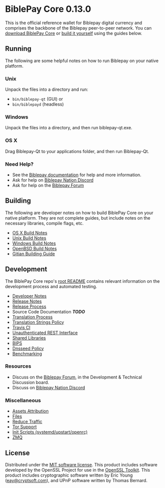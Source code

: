 BiblePay Core 0.13.0
=====================

This is the official reference wallet for Biblepay digital currency and comprises the backbone of the Biblepay peer-to-peer network. You can [download BiblePay Core](https://www.biblepay.org/downloads/) or [build it yourself](#building) using the guides below.

Running
---------------------
The following are some helpful notes on how to run Biblepay on your native platform.

### Unix

Unpack the files into a directory and run:

- `bin/biblepay-qt` (GUI) or
- `bin/biblepayd` (headless)

### Windows

Unpack the files into a directory, and then run biblepay-qt.exe.

### OS X

Drag Biblepay-Qt to your applications folder, and then run Biblepay-Qt.

### Need Help?

* See the [Biblepay documentation](https://docs.biblepay.org)
for help and more information.
* Ask for help on [Biblepay Nation Discord](http://biblepaychat.org)
* Ask for help on the [Biblepay Forum](https://biblepay.org/forum)

Building
---------------------
The following are developer notes on how to build BiblePay Core on your native platform. They are not complete guides, but include notes on the necessary libraries, compile flags, etc.

- [OS X Build Notes](build-osx.md)
- [Unix Build Notes](build-unix.md)
- [Windows Build Notes](build-windows.md)
- [OpenBSD Build Notes](build-openbsd.md)
- [Gitian Building Guide](gitian-building.md)

Development
---------------------
The BiblePay Core repo's [root README](/README.md) contains relevant information on the development process and automated testing.

- [Developer Notes](developer-notes.md)
- [Release Notes](release-notes.md)
- [Release Process](release-process.md)
- Source Code Documentation ***TODO***
- [Translation Process](translation_process.md)
- [Translation Strings Policy](translation_strings_policy.md)
- [Travis CI](travis-ci.md)
- [Unauthenticated REST Interface](REST-interface.md)
- [Shared Libraries](shared-libraries.md)
- [BIPS](bips.md)
- [Dnsseed Policy](dnsseed-policy.md)
- [Benchmarking](benchmarking.md)

### Resources
* Discuss on the [Biblepay Forum](https://biblepay.org/forum), in the Development & Technical Discussion board.
* Discuss on [Biblepay Nation Discord](http://biblepaychat.org)

### Miscellaneous
- [Assets Attribution](assets-attribution.md)
- [Files](files.md)
- [Reduce Traffic](reduce-traffic.md)
- [Tor Support](tor.md)
- [Init Scripts (systemd/upstart/openrc)](init.md)
- [ZMQ](zmq.md)

License
---------------------
Distributed under the [MIT software license](/COPYING).
This product includes software developed by the OpenSSL Project for use in the [OpenSSL Toolkit](https://www.openssl.org/). This product includes
cryptographic software written by Eric Young ([eay@cryptsoft.com](mailto:eay@cryptsoft.com)), and UPnP software written by Thomas Bernard.
